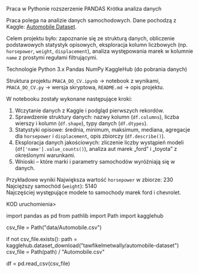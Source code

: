 Praca w Pythonie rozszerzenie PANDAS            Krótka analiza danych

Praca polega na analizie danych samochodowych. 
Dane pochodzą z Kaggle: [Automobile Dataset](https://www.kaggle.com/datasets/tawfikelmetwally/automobile-dataset).  

Celem projektu było:
 zapoznanie się ze strukturą danych,
 obliczenie podstawowych statystyk opisowych,
 eksploracja kolumn liczbowych (np. `horsepower`, `weight`, `displacement`),
 analiza występowania marek w kolumnie `name` z prostymi regułami filtrującymi.

 Technologie
 Python 3.x
 Pandas
 NumPy
 KaggleHub (do pobrania danych)


Struktura projektu
 `PRACA_DO_CV.ipynb` → notebook z wynikami,
 `PRACA_DO_CV.py` → wersja skryptowa,
 `README.md` → opis projektu.

W notebooku zostały wykonane następujące kroki:
1. Wczytanie danych z Kaggle i podgląd pierwszych rekordów.  
2. Sprawdzenie struktury danych:
    nazwy kolumn (`df.columns`),
    liczba wierszy i kolumn (`df.shape`),
    typy danych (`df.dtypes`).
3. Statystyki opisowe:
    średnia, minimum, maksimum, mediana,
    agregacje dla `horsepower` i `displacement`,
    opis zbiorczy (`df.describe()`).
4. Eksploracja danych jakościowych:
    zliczenie liczby wystąpień modeli (`df['name'].value_counts()`),
    analiza aut marek „ford” i „toyota” z określonymi warunkami.
5. Wnioski – które marki i parametry samochodów wyróżniają się w danych.



 Przykładowe wyniki
 Największa wartość `horsepower` w zbiorze: 230  
 Najcięższy samochód (`weight`): 5140  
 Najczęściej występujące modele to samochody marek ford i chevrolet.  


 KOD uruchomienia>

import pandas as pd
from pathlib import Path
import kagglehub

csv_file = Path("data/Automobile.csv")

if not csv_file.exists():
    path = kagglehub.dataset_download("tawfikelmetwally/automobile-dataset")
    csv_file = Path(path) / "Automobile.csv"

df = pd.read_csv(csv_file)


